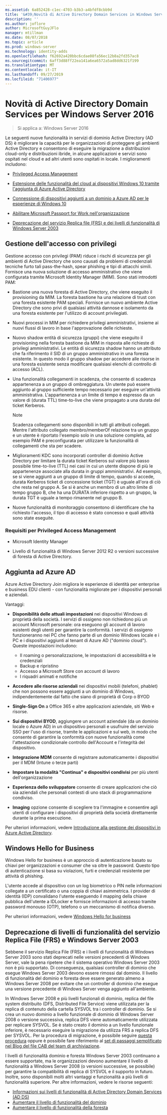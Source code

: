```yaml
---
ms.assetid: 6a852428-c1ec-4703-b3b3-a4bfdf8cbb9d
title: '&#39;Novità di Active Directory Domain Services in Windows Server 2016'
description: ''
ms.author: joflore
author: MicrosoftGuyJFlo
manager: mtillman
ms.date: 08/07/2018
ms.topic: article
ms.prod: windows-server
ms.technology: identity-adds
ms.openlocfilehash: f62692a420bbc6cdae08fa56ec12b8a2fd357ac8
ms.sourcegitcommit: 6aff3d88ff22ea141a6ea6572a5ad8dd6321f199
ms.translationtype: MT
ms.contentlocale: it-IT
ms.lasthandoff: 09/27/2019
ms.locfileid: "71406977"
---
```

# <a name="whats-new-in-active-directory-domain-services-for-windows-server-2016"></a>Novità di Active Directory Domain Services per Windows Server 2016

>Si applica a: Windows Server 2016

Le seguenti nuove funzionalità in servizi di dominio Active Directory (AD DS) è migliorare la capacità per le organizzazioni di proteggere gli ambienti Active Directory e consentono di eseguire la migrazione a distribuzioni cloud-only e distribuzioni ibride, in alcune applicazioni e servizi sono ospitati nel cloud e ad altri utenti sono ospitati in locale. I miglioramenti includono:  
  
- [Privileged Access Management](https://docs.microsoft.com/microsoft-identity-manager/pam/privileged-identity-management-for-active-directory-domain-services)  
  
- [Estensione delle funzionalità del cloud ai dispositivi Windows 10 tramite l'aggiunta di Azure Active Directory](https://azure.microsoft.com/documentation/articles/active-directory-azureadjoin-overview/)
  
- [Connessione di dispositivi aggiunti a un dominio a Azure AD per le esperienze di Windows 10](https://azure.microsoft.com/documentation/articles/active-directory-azureadjoin-devices-group-policy/)
  
- [Abilitare Microsoft Passport for Work nell'organizzazione](https://azure.microsoft.com/documentation/articles/active-directory-azureadjoin-passport-deployment/)
  
- [Deprecazione del servizio Replica file (FRS) e dei livelli di funzionalità di Windows Server 2003](ad-ds/active-directory-functional-levels.md)  
  
## <a name="privileged-access-management"></a>Gestione dell'accesso con privilegi

Gestione accesso con privilegi (PAM) riduce i rischi di sicurezza per gli ambienti di Active Directory che sono causati da problemi di credenziali tecniche furto tali pass-the-hash, spear phishing e tipi di attacchi simili. Fornisce una nuova soluzione di accesso amministrativo che viene configurata tramite Microsoft Identity Manager (MIM). Sono stati introdotti PAM:  
  
- Bastione una nuova foresta di Active Directory, che viene eseguito il provisioning da MIM. La foresta bastione ha una relazione di trust con una foresta esistente PAM speciali. Fornisce un nuovo ambiente Active Directory che sono privi di qualsiasi attività dannose e isolamento da una foresta esistente per l'utilizzo di account privilegiati.  
  
- Nuovi processi in MIM per richiedere privilegi amministrativi, insieme ai nuovi flussi di lavoro in base l'approvazione delle richieste.  
  
- Nuovo shadow entità di sicurezza (gruppi) che viene eseguito il provisioning nella foresta bastione da MIM in risposta alle richieste di privilegi amministrativi. Le entità di sicurezza shadow hanno un attributo che fa riferimento il SID di un gruppo amministrativo in una foresta esistente. In questo modo il gruppo shadow per accedere alle risorse in una foresta esistente senza modificare qualsiasi elenchi di controllo di accesso (ACL).  
  
- Una funzionalità collegamenti in scadenza, che consente di scadenza appartenenza a un gruppo di ombreggiatura. Un utente può essere aggiunto al gruppo sufficiente tempo necessario per eseguire un'attività amministrativa. L'appartenenza a un limite di tempo è espresso da un valore di (durata TTL) time-to-live che viene propagato a una durata del ticket Kerberos.  
  
    > [!NOTE]  
    > Scadenza collegamenti sono disponibili in tutti gli attributi collegati. Mentre l'attributo collegato membro/memberOf relazione tra un gruppo e un utente è riportato l'esempio solo in una soluzione completa, ad esempio PAM è preconfigurata per utilizzare la funzionalità di collegamenti che sta per scadere.  
  
- Miglioramenti KDC sono incorporati controller di dominio Active Directory per limitare la durata ticket Kerberos sul valore più basso possibile time-to-live (TTL) nei casi in cui un utente dispone di più le appartenenze associate alla durata in gruppi amministrativi. Ad esempio, se si viene aggiunti a un gruppo di limite di tempo, quando si accede, durata Kerberos ticket di concessione ticket (TGT) è uguale all'ora di ciò che resta nel gruppo A. Se si è anche un membro di un altro limite di tempo gruppo B, che ha una DURATA inferiore rispetto a un gruppo, la durata TGT è uguale a tempo rimanente nel gruppo B.  
  
- Nuove funzionalità di monitoraggio consentono di identificare che ha richiesto l'accesso, il tipo di accesso è stato concesso e quali attività sono state eseguite.  

### <a name="requirements-for-privileged-access-management"></a>Requisiti per Privileged Access Management
  
- Microsoft Identity Manager  
  
- Livello di funzionalità di Windows Server 2012 R2 o versioni successive di foresta di Active Directory.  
  
## <a name="azure-ad-join"></a>Aggiunta ad Azure AD

Azure Active Directory Join migliora le esperienze di identità per enterprise e business EDU clienti - con funzionalità migliorate per i dispositivi personali e aziendali.  
  
Vantaggi:  
  
- **Disponibilità delle attuali impostazioni** nei dispositivi Windows di proprietà della società. I servizi di ossigeno non richiedono più un account Microsoft personale: ora eseguono gli account di lavoro esistenti degli utenti per garantire la conformità. I servizi di ossigeno funzioneranno nei PC che fanno parte di un dominio Windows locale e i PC e i dispositivi aggiunti al tenant di Azure AD ("dominio cloud"). Queste impostazioni includono:  

   - Il roaming o personalizzazione, le impostazioni di accessibilità e le credenziali  
   - Backup e ripristino  
   - Accesso a Microsoft Store con account di lavoro  
   - I riquadri animati e notifiche  
  
- **Accedere alle risorse aziendali** nei dispositivi mobili (telefoni, phablet) che non possono essere aggiunti a un dominio di Windows, indipendentemente dal fatto che siano di proprietà di Corp o BYOD  
- **Single-Sign On** a Office 365 e altre applicazioni aziendale, siti Web e risorse.  
- **Sui dispositivi BYOD**, aggiungere un account aziendale (da un dominio locale o Azure AD) in un dispositivo personali e usufruire del servizio SSO per l'uso di risorse, tramite le applicazioni e sul web, in modo che consente di garantire la conformità con nuove funzionalità come l'attestazione condizionale controllo dell'Account e l'integrità del dispositivo.  
- **Integrazione MDM** consente di registrare automaticamente i dispositivi per il MDM (Intune o terze parti)  
- **Impostare la modalità "Continua" e dispositivi condivisi** per più utenti dell'organizzazione  
- **Esperienza dello sviluppatore** consente di creare applicazioni che ciò sia aziendali che personali contesti di uno stack di programmazione condiviso.  
- **Imaging** opzione consente di scegliere tra l'immagine e consentire agli utenti di configurare i dispositivi di proprietà della società direttamente durante la prima esecuzione.  
  
Per ulteriori informazioni, vedere [Introduzione alla gestione dei dispositivi in Azure Active Directory](https://docs.microsoft.com/azure/active-directory/devices/overview).  
  
## <a name="windows-hello-for-business"></a>Windows Hello for Business

Windows Hello for business è un approccio di autenticazione basato su chiavi per organizzazioni e consumer che va oltre le password. Questo tipo di autenticazione si basa su violazioni, furti e credenziali resistente per attività di phishing.  
  
L'utente accede al dispositivo con un log biometrico o PIN nelle informazioni collegate a un certificato o una coppia di chiavi asimmetrica. I provider di identità (IDP) convalidano l'utente eseguendo il mapping della chiave pubblica dell'utente a IDLocker e fornisce informazioni di accesso tramite password monouso (OTP), telefono o un meccanismo di notifica diverso.  
  
Per ulteriori informazioni, vedere [Windows Hello for business](https://docs.microsoft.com/windows/security/identity-protection/hello-for-business/hello-identity-verification)  
  
## <a name="deprecation-of-file-replication-service-frs-and-windows-server-2003-functional-levels"></a>Deprecazione di livelli di funzionalità del servizio Replica File (FRS) e Windows Server 2003

Sebbene il servizio Replica File (FRS) e i livelli di funzionalità di Windows Server 2003 sono stati deprecati nelle versioni precedenti di Windows Server, vale la pena ripetere che il sistema operativo Windows Server 2003 non è più supportato. Di conseguenza, qualsiasi controller di dominio che esegue Windows Server 2003 devono essere rimossi dal dominio. Il livello di funzionalità del dominio e foresta deve essere generato almeno a Windows Server 2008 per evitare che un controller di dominio che esegue una versione precedente di Windows Server venga aggiunto all'ambiente.

In Windows Server 2008 e più livelli funzionali di dominio, replica del file system distribuito (DFS, Distributed File Service) viene utilizzata per la replica di contenuto della cartella SYSVOL tra i controller di dominio. Se si crea un nuovo dominio a livello funzionale di dominio di Windows Server 2008 o versione successiva, replica DFS viene automaticamente utilizzata per replicare SYSVOL. Se è stato creato il dominio a un livello funzionale inferiore, è necessario eseguire la migrazione da utilizza FRS a replica DFS per SYSVOL. Per la procedura di migrazione, è possibile seguire [questa procedura](https://docs.microsoft.com/previous-versions/windows/it-pro/windows-server-2008-R2-and-2008/dd640019\(v=ws.10\)) oppure è possibile fare riferimento al [set di passaggi semplificato nel Blog del file CAB del team di archiviazione](http://blogs.technet.com/b/filecab/archive/2014/06/25/streamlined-migration-of-frs-to-dfsr-sysvol.aspx).  
  
I livelli di funzionalità dominio e foresta Windows Server 2003 continuano a essere supportate, ma le organizzazioni devono aumentare il livello di funzionalità a Windows Server 2008 (o versioni successive, se possibile) per garantire la compatibilità di replica di SYSVOL e il supporto in futuro. Inoltre, sono disponibili molti altri vantaggi e funzionalità a più livelli di funzionalità superiore. Per altre informazioni, vedere le risorse seguenti:  

- [Informazioni sui livelli di funzionalità di Active Directory Domain Services (AD DS)](ad-ds/active-directory-functional-levels.md)  
- [Aumentare il livello di funzionalità del dominio](https://docs.microsoft.com/previous-versions/windows/it-pro/windows-server-2008-R2-and-2008/cc753104\(v=ws.11\))  
- [Aumentare il livello di funzionalità della foresta](https://docs.microsoft.com/previous-versions/windows/it-pro/windows-server-2008-R2-and-2008/cc730985\(v=ws.11\))  
